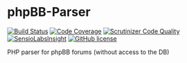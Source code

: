 phpBB-Parser
============
[![Build Status](https://travis-ci.org/Comrade42/phpBB-Parser.svg?branch=master)](https://travis-ci.org/Comrade42/phpBB-Parser)
[![Code Coverage](https://scrutinizer-ci.com/g/Comrade42/phpBB-Parser/badges/coverage.png?b=master)](https://scrutinizer-ci.com/g/Comrade42/phpBB-Parser/?branch=master)
[![Scrutinizer Code Quality](https://scrutinizer-ci.com/g/Comrade42/phpBB-Parser/badges/quality-score.png?b=master)](https://scrutinizer-ci.com/g/Comrade42/phpBB-Parser/?branch=master)
[![SensioLabsInsight](https://insight.sensiolabs.com/projects/72ef7ad3-ee51-4670-a392-ffddbce051c2/mini.png)](https://insight.sensiolabs.com/projects/72ef7ad3-ee51-4670-a392-ffddbce051c2)
[![GitHub license](https://img.shields.io/github/license/Comrade42/phpBB-Parser.svg)](LICENSE)

PHP parser for phpBB forums (without access to the DB)

